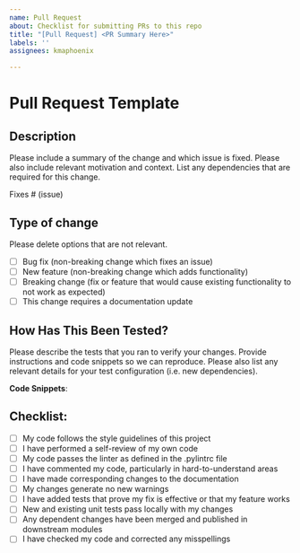 ```yaml
---
name: Pull Request
about: Checklist for submitting PRs to this repo
title: "[Pull Request] <PR Summary Here>"
labels: ''
assignees: kmaphoenix

---
```


# Pull Request Template

## Description

Please include a summary of the change and which issue is fixed. Please also include relevant motivation and context. List any dependencies that are required for this change.

Fixes # (issue)

## Type of change

Please delete options that are not relevant.

- [ ] Bug fix (non-breaking change which fixes an issue)
- [ ] New feature (non-breaking change which adds functionality)
- [ ] Breaking change (fix or feature that would cause existing functionality to not work as expected)
- [ ] This change requires a documentation update

## How Has This Been Tested?

Please describe the tests that you ran to verify your changes. Provide instructions and code snippets so we can reproduce. Please also list any relevant details for your test configuration (i.e. new dependencies).


**Code Snippets**:


## Checklist:

- [ ] My code follows the style guidelines of this project
- [ ] I have performed a self-review of my own code
- [ ] My code passes the linter as defined in the .pylintrc file
- [ ] I have commented my code, particularly in hard-to-understand areas
- [ ] I have made corresponding changes to the documentation
- [ ] My changes generate no new warnings
- [ ] I have added tests that prove my fix is effective or that my feature works
- [ ] New and existing unit tests pass locally with my changes
- [ ] Any dependent changes have been merged and published in downstream modules
- [ ] I have checked my code and corrected any misspellings
